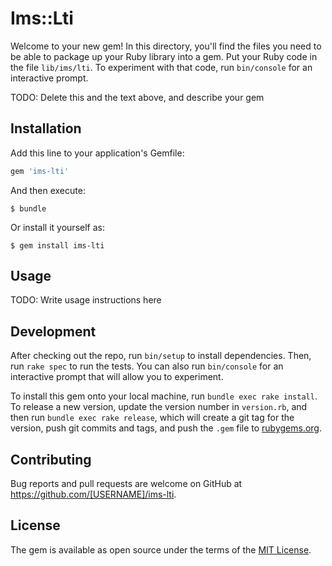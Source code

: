 # Ims::Lti

Welcome to your new gem! In this directory, you'll find the files you need to be able to package up your Ruby library into a gem. Put your Ruby code in the file `lib/ims/lti`. To experiment with that code, run `bin/console` for an interactive prompt.

TODO: Delete this and the text above, and describe your gem

## Installation

Add this line to your application's Gemfile:

```ruby
gem 'ims-lti'
```

And then execute:

    $ bundle

Or install it yourself as:

    $ gem install ims-lti

## Usage

TODO: Write usage instructions here

## Development

After checking out the repo, run `bin/setup` to install dependencies. Then, run `rake spec` to run the tests. You can also run `bin/console` for an interactive prompt that will allow you to experiment.

To install this gem onto your local machine, run `bundle exec rake install`. To release a new version, update the version number in `version.rb`, and then run `bundle exec rake release`, which will create a git tag for the version, push git commits and tags, and push the `.gem` file to [rubygems.org](https://rubygems.org).

## Contributing

Bug reports and pull requests are welcome on GitHub at https://github.com/[USERNAME]/ims-lti.

## License

The gem is available as open source under the terms of the [MIT License](https://opensource.org/licenses/MIT).
